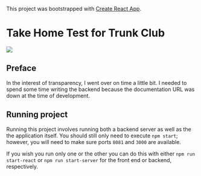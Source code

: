 This project was bootstrapped with [Create React App](https://github.com/facebookincubator/create-react-app).

# Take Home Test for Trunk Club

![](https://i.imgur.com/KBwgMBg.png)

## Preface

In the interest of transparency, I went over on time a little bit. I needed to spend some time writing the backend because the documentation URL was down at the time of development.

## Running project

Running this project involves running both a backend server as well as the the application itself. You should still only need to execute `npm start`; however, you will need to make sure ports `8081` and `3000` are available.

If you wish you run only one or the other you can do this with either `npm run start-react` or `npm run start-server` for the front end or backend, respectively.